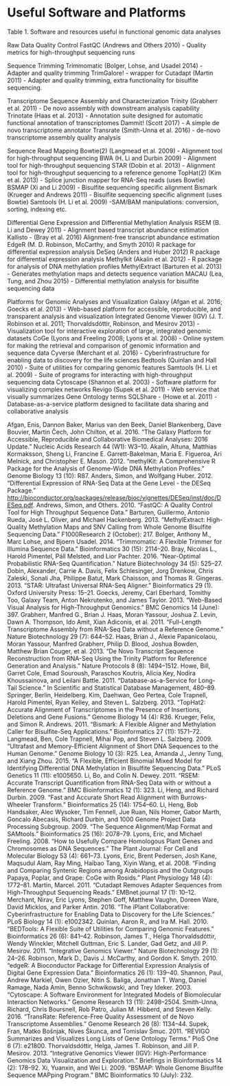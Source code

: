 # Useful Software and Platforms

Table 1. Software and resources useful in functional genomic data analyses
 
Raw Data Quality Control
FastQC (Andrews and Others 2010) - Quality metrics for high-throughput sequencing runs
 
Sequence Trimming 
Trimmomatic (Bolger, Lohse, and Usadel 2014) - Adapter and quality trimming
TrimGalore! - wrapper for  Cutadapt (Martin 2011) - Adapter and quality trimming, extra functionality for bisulfite sequencing. 
 
Transcriptome Sequence Assembly and Characterization
Trinity (Grabherr et al. 2011) - De novo assembly with downstream analysis capability
Trinotate  (Haas et al. 2013) - Annotation suite designed for automatic functional annotation of transcriptomes
Dammit! (Scott 2017) - A simple de novo transcriptome annotator
Transrate (Smith-Unna et al. 2016) - de-novo transcriptome assembly quality analysis
 
Sequence Read Mapping 
Bowtie(2) (Langmead et al. 2009) - Alignment tool for high-throughput sequencing
BWA (H. Li and Durbin 2009) - Alignment tool for high-throughput sequencing
STAR (Dobin et al. 2013) - Alignment tool for high-throughput sequencing to a reference genome
TopHat(2) (Kim et al. 2013) - Splice junction mapper for RNA-Seq reads (uses Bowtie)
BSMAP (Xi and Li 2009) - Bisulfite sequencing specific alignment
Bismark (Krueger and Andrews 2011) - Bisulfite sequencing specific alignment (uses Bowtie)
Samtools (H. Li et al. 2009) -SAM/BAM manipulations: conversion, sorting, indexing etc.
 
Differential Gene Expression and Differential Methylation Analysis
RSEM (B. Li and Dewey 2011) - Alignment based transcript abundance estimation
Kallisto - (Bray et al. 2016) Alignment-free transcript abundance estimation
EdgeR (M. D. Robinson, McCarthy, and Smyth 2010) R package for differential expression analysis
DeSeq  (Anders and Huber 2012) R package for differential expression analysis
Methylkit (Akalin et al. 2012) - R package for analysis of DNA methylation profiles 
MethylExtract (Barturen et al. 2013) - Generates methylation maps and detects sequence variation
MACAU (Lea, Tung, and Zhou 2015) - Differential methylation analysis for bisulfite sequencing data
 
Platforms for Genomic Analyses and Visualization
Galaxy (Afgan et al. 2016; Goecks et al. 2013) - Web-based platform for accessible, reproducible, and transparent analysis and visualization
Integrated Genome Viewer (IGV) (J. T. Robinson et al. 2011; Thorvaldsdóttir, Robinson, and Mesirov 2013) - Visualization tool for interactive exploration of large, integrated genomic datasets
CoGe (Lyons and Freeling 2008; Lyons et al. 2008) - Online system for making the retrieval and comparison of genomic information and sequence data
Cyverse (Merchant et al. 2016) - Cyberinfrastructure for enabling data to discovery for the life sciences
Bedtools (Quinlan and Hall 2010) - Suite of utilities for comparing genomic features
Samtools (H. Li et al. 2009) - Suite of programs for interacting with high-throughput sequencing data
Cytoscape (Shannon et al. 2003)  - Software platform for visualizing complex networks
Revigo (Supek et al. 2011) - Web service that visually summarizes Gene Ontology terms
SQLShare - (Howe et al. 2011) - Database-as-a-service platform designed to facilitate data sharing and collaborative analysis
 
Afgan, Enis, Dannon Baker, Marius van den Beek, Daniel Blankenberg, Dave Bouvier, Martin Čech, John Chilton, et al. 2016. “The Galaxy Platform for Accessible, Reproducible and Collaborative Biomedical Analyses: 2016 Update.” Nucleic Acids Research 44 (W1): W3–10.
Akalin, Altuna, Matthias Kormaksson, Sheng Li, Francine E. Garrett-Bakelman, Maria E. Figueroa, Ari Melnick, and Christopher E. Mason. 2012. “methylKit: A Comprehensive R Package for the Analysis of Genome-Wide DNA Methylation Profiles.” Genome Biology 13 (10): R87.
Anders, Simon, and Wolfgang Huber. 2012. “Differential Expression of RNA-Seq Data at the Gene Level - the DESeq Package.” http://bioconductor.org/packages/release/bioc/vignettes/DESeq/inst/doc/DESeq.pdf.
Andrews, Simon, and Others. 2010. “FastQC: A Quality Control Tool for High Throughput Sequence Data.”
Barturen, Guillermo, Antonio Rueda, José L. Oliver, and Michael Hackenberg. 2013. “MethylExtract: High-Quality Methylation Maps and SNV Calling from Whole Genome Bisulfite Sequencing Data.” F1000Research 2 (October): 217.
Bolger, Anthony M., Marc Lohse, and Bjoern Usadel. 2014. “Trimmomatic: A Flexible Trimmer for Illumina Sequence Data.” Bioinformatics  30 (15): 2114–20.
Bray, Nicolas L., Harold Pimentel, Páll Melsted, and Lior Pachter. 2016. “Near-Optimal Probabilistic RNA-Seq Quantification.” Nature Biotechnology 34 (5): 525–27.
Dobin, Alexander, Carrie A. Davis, Felix Schlesinger, Jorg Drenkow, Chris Zaleski, Sonali Jha, Philippe Batut, Mark Chaisson, and Thomas R. Gingeras. 2013. “STAR: Ultrafast Universal RNA-Seq Aligner.” Bioinformatics  29 (1). Oxford University Press: 15–21.
Goecks, Jeremy, Carl Eberhard, Tomithy Too, Galaxy Team, Anton Nekrutenko, and James Taylor. 2013. “Web-Based Visual Analysis for High-Throughput Genomics.” BMC Genomics 14 (June): 397.
Grabherr, Manfred G., Brian J. Haas, Moran Yassour, Joshua Z. Levin, Dawn A. Thompson, Ido Amit, Xian Adiconis, et al. 2011. “Full-Length Transcriptome Assembly from RNA-Seq Data without a Reference Genome.” Nature Biotechnology 29 (7): 644–52.
Haas, Brian J., Alexie Papanicolaou, Moran Yassour, Manfred Grabherr, Philip D. Blood, Joshua Bowden, Matthew Brian Couger, et al. 2013. “De Novo Transcript Sequence Reconstruction from RNA-Seq Using the Trinity Platform for Reference Generation and Analysis.” Nature Protocols 8 (8): 1494–1512.
Howe, Bill, Garret Cole, Emad Souroush, Paraschos Koutris, Alicia Key, Nodira Khoussainova, and Leilani Battle. 2011. “Database-as-a-Service for Long-Tail Science.” In Scientific and Statistical Database Management, 480–89. Springer, Berlin, Heidelberg.
Kim, Daehwan, Geo Pertea, Cole Trapnell, Harold Pimentel, Ryan Kelley, and Steven L. Salzberg. 2013. “TopHat2: Accurate Alignment of Transcriptomes in the Presence of Insertions, Deletions and Gene Fusions.” Genome Biology 14 (4): R36.
Krueger, Felix, and Simon R. Andrews. 2011. “Bismark: A Flexible Aligner and Methylation Caller for Bisulfite-Seq Applications.” Bioinformatics  27 (11): 1571–72.
Langmead, Ben, Cole Trapnell, Mihai Pop, and Steven L. Salzberg. 2009. “Ultrafast and Memory-Efficient Alignment of Short DNA Sequences to the Human Genome.” Genome Biology 10 (3): R25.
Lea, Amanda J., Jenny Tung, and Xiang Zhou. 2015. “A Flexible, Efficient Binomial Mixed Model for Identifying Differential DNA Methylation in Bisulfite Sequencing Data.” PLoS Genetics 11 (11): e1005650.
Li, Bo, and Colin N. Dewey. 2011. “RSEM: Accurate Transcript Quantification from RNA-Seq Data with or without a Reference Genome.” BMC Bioinformatics 12 (1): 323.
Li, Heng, and Richard Durbin. 2009. “Fast and Accurate Short Read Alignment with Burrows-Wheeler Transform.” Bioinformatics  25 (14): 1754–60.
Li, Heng, Bob Handsaker, Alec Wysoker, Tim Fennell, Jue Ruan, Nils Homer, Gabor Marth, Goncalo Abecasis, Richard Durbin, and 1000 Genome Project Data Processing Subgroup. 2009. “The Sequence Alignment/Map Format and SAMtools.” Bioinformatics  25 (16): 2078–79.
Lyons, Eric, and Michael Freeling. 2008. “How to Usefully Compare Homologous Plant Genes and Chromosomes as DNA Sequences.” The Plant Journal: For Cell and Molecular Biology 53 (4): 661–73.
Lyons, Eric, Brent Pedersen, Josh Kane, Maqsudul Alam, Ray Ming, Haibao Tang, Xiyin Wang, et al. 2008. “Finding and Comparing Syntenic Regions among Arabidopsis and the Outgroups Papaya, Poplar, and Grape: CoGe with Rosids.” Plant Physiology 148 (4): 1772–81.
Martin, Marcel. 2011. “Cutadapt Removes Adapter Sequences from High-Throughput Sequencing Reads.” EMBnet.journal 17 (1): 10–12.
Merchant, Nirav, Eric Lyons, Stephen Goff, Matthew Vaughn, Doreen Ware, David Micklos, and Parker Antin. 2016. “The iPlant Collaborative: Cyberinfrastructure for Enabling Data to Discovery for the Life Sciences.” PLoS Biology 14 (1): e1002342.
Quinlan, Aaron R., and Ira M. Hall. 2010. “BEDTools: A Flexible Suite of Utilities for Comparing Genomic Features.” Bioinformatics  26 (6): 841–42.
Robinson, James T., Helga Thorvaldsdóttir, Wendy Winckler, Mitchell Guttman, Eric S. Lander, Gad Getz, and Jill P. Mesirov. 2011. “Integrative Genomics Viewer.” Nature Biotechnology 29 (1): 24–26.
Robinson, Mark D., Davis J. McCarthy, and Gordon K. Smyth. 2010. “edgeR: A Bioconductor Package for Differential Expression Analysis of Digital Gene Expression Data.” Bioinformatics  26 (1): 139–40.
Shannon, Paul, Andrew Markiel, Owen Ozier, Nitin S. Baliga, Jonathan T. Wang, Daniel Ramage, Nada Amin, Benno Schwikowski, and Trey Ideker. 2003. “Cytoscape: A Software Environment for Integrated Models of Biomolecular Interaction Networks.” Genome Research 13 (11): 2498–2504.
Smith-Unna, Richard, Chris Boursnell, Rob Patro, Julian M. Hibberd, and Steven Kelly. 2016. “TransRate: Reference-Free Quality Assessment of de Novo Transcriptome Assemblies.” Genome Research 26 (8): 1134–44.
Supek, Fran, Matko Bošnjak, Nives Škunca, and Tomislav Šmuc. 2011. “REVIGO Summarizes and Visualizes Long Lists of Gene Ontology Terms.” PloS One 6 (7): e21800.
Thorvaldsdóttir, Helga, James T. Robinson, and Jill P. Mesirov. 2013. “Integrative Genomics Viewer (IGV): High-Performance Genomics Data Visualization and Exploration.” Briefings in Bioinformatics 14 (2): 178–92.
Xi, Yuanxin, and Wei Li. 2009. “BSMAP: Whole Genome Bisulfite Sequence MAPping Program.” BMC Bioinformatics 10 (July): 232.
